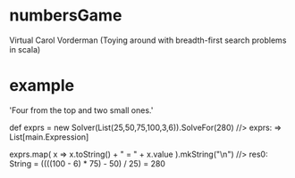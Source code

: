 numbersGame
===========

Virtual Carol Vorderman (Toying around with breadth-first search problems in scala)

example
=======

'Four from the top and two small ones.'

def exprs = new Solver(List(25,50,75,100,3,6)).SolveFor(280)
                                                  //> exprs: => List[main.Expression]
  
  exprs.map( x => x.toString() + " = " + x.value ).mkString("\n")
                                                  //> res0: String = ((((100 - 6) * 75) - 50) / 25) = 280

